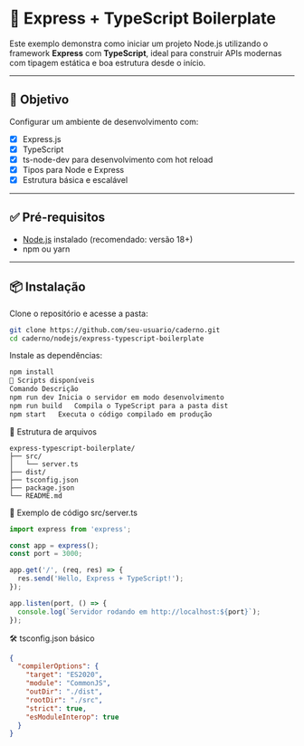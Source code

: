 # 🧪 Express + TypeScript Boilerplate

Este exemplo demonstra como iniciar um projeto Node.js utilizando o framework **Express** com **TypeScript**, ideal para construir APIs modernas com tipagem estática e boa estrutura desde o início.

---

## 📌 Objetivo

Configurar um ambiente de desenvolvimento com:

- [x] Express.js
- [x] TypeScript
- [x] ts-node-dev para desenvolvimento com hot reload
- [x] Tipos para Node e Express
- [x] Estrutura básica e escalável

---

## ✅ Pré-requisitos

- [Node.js](https://nodejs.org) instalado (recomendado: versão 18+)
- npm ou yarn

---

## 📦 Instalação

Clone o repositório e acesse a pasta:

```bash
git clone https://github.com/seu-usuario/caderno.git
cd caderno/nodejs/express-typescript-boilerplate
```

Instale as dependências:

```bash
npm install
🚀 Scripts disponíveis
Comando	Descrição
npm run dev	Inicia o servidor em modo desenvolvimento
npm run build	Compila o TypeScript para a pasta dist
npm start	Executa o código compilado em produção
```

📁 Estrutura de arquivos
```pgsql
express-typescript-boilerplate/
├── src/
│   └── server.ts
├── dist/
├── tsconfig.json
├── package.json
└── README.md
```

🧪 Exemplo de código
src/server.ts
```ts
import express from 'express';

const app = express();
const port = 3000;

app.get('/', (req, res) => {
  res.send('Hello, Express + TypeScript!');
});

app.listen(port, () => {
  console.log(`Servidor rodando em http://localhost:${port}`);
});

```

🛠 tsconfig.json básico
```json
{
  "compilerOptions": {
    "target": "ES2020",
    "module": "CommonJS",
    "outDir": "./dist",
    "rootDir": "./src",
    "strict": true,
    "esModuleInterop": true
  }
}
```
